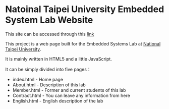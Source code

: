 # Natoinal Taipei University Embedded System Lab Website

This site can be accessed through this [link](http://esa.csie.ntpu.edu.tw/index.html)

This project is a web page built for the Embedded Systems Lab at [National Taipei University](https://en.wikipedia.org/wiki/National_Taipei_University).

It is mainly written in HTML5 and a little JavaScript.

It can be simply divided into five pages：

* index.html - Home page
* About.html - Description of this lab
* Member.html - Former and current students of this lab
* Contract.html - You can leave any information from here
* English.html - English description of the lab


